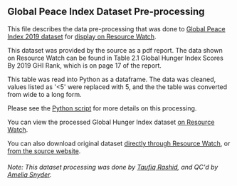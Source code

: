 ## Global Peace Index Dataset Pre-processing
This file describes the data pre-processing that was done to [Global Peace Index 2019 dataset](http://visionofhumanity.org/app/uploads/2020/02/GPI-2019-overall-scores-2008-2019.xlsx) for [display on Resource Watch](https://resourcewatch.org/data/explore/soc091-Global-Peace-Index).

This dataset was provided by the source as a pdf report. The data shown on Resource Watch can be found in Table 2.1 Global Hunger Index Scores By 2019 GHI Rank, which is on page 17 of the report.

This table was read into Python as a dataframe. The data was cleaned, values listed as '<5' were replaced with 5, and the the table was converted from wide to a long form.

Please see the [Python script](https://github.com/resource-watch/data-pre-processing/blob/master/soc_091_global_peace_index/soc_091_global_peace_index_processing.py) for more details on this processing.

You can view the processed Global Hunger Index dataset [on Resource Watch](https://resourcewatch.org/data/explore/soc091-Global-Peace-Index).

You can also download original dataset [directly through Resource Watch](http://wri-public-data.s3.amazonaws.com/resourcewatch/soc_091_global_peace_index.zip), or [from the source website](http://visionofhumanity.org/app/uploads/2020/02/GPI-2019-overall-scores-2008-2019.xlsx).

###### Note: This dataset processing was done by [Taufiq Rashid](https://www.wri.org/profile/taufiq-rashid), and QC'd by [Amelia Snyder](https://www.wri.org/profile/amelia-snyder).
